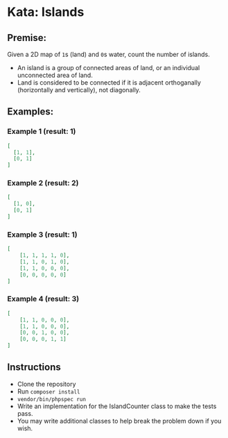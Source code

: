 # Kata: Islands


## Premise:


Given a 2D map of `1`s (land) and `0`s water, count the number of islands.

- An island is a group of connected areas of land, or an individual unconnected area of land.
- Land is considered to be connected if it is adjacent orthoganally (horizontally and vertically), not diagonally.

## Examples:

### Example 1 (result: 1)

```json
[
  [1, 1],
  [0, 1]
]
```

### Example 2 (result: 2)

```json
[
  [1, 0],
  [0, 1]
]
```

### Example 3 (result: 1)

```json
[
    [1, 1, 1, 1, 0],
    [1, 1, 0, 1, 0],
    [1, 1, 0, 0, 0],
    [0, 0, 0, 0, 0]
]
```

### Example 4 (result: 3)
```json
[
    [1, 1, 0, 0, 0],
    [1, 1, 0, 0, 0],
    [0, 0, 1, 0, 0],
    [0, 0, 0, 1, 1]
]
```

## Instructions

 - Clone the repository
 - Run `composer install`
 - `vendor/bin/phpspec run`
 - Write an implementation for the IslandCounter class to make the tests pass.
 - You may write additional classes to help break the problem down if you wish.
